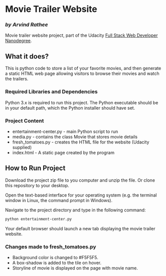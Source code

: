 # Movie Trailer Website
### _by Arvind Rathee_
Movie trailer website project, part of the Udacity [Full Stack Web Developer Nanodegree](https://www.udacity.com/course/full-stack-web-developer-nanodegree--nd004).

## What it does?
This is python code to store a list of your favorite movies, and then generate a static HTML web page allowing visitors to browse their movies and watch the trailers.

### Required Libraries and Dependencies
Python 3.x is required to run this project. The Python executable should be in your default path, which the Python installer should have set.

### Project Content

- entertainment-center.py - main Python script to run
- media.py - contains the class Movie that stores movie details
- fresh_tomatoes.py - creates the HTML file for the website (Udacity supplied)
- index.html - A static page created by the program

## How to Run Project

Download the project zip file to you computer and unzip the file. Or clone this
repository to your desktop.

Open the text-based interface for your operating system (e.g. the terminal
window in Linux, the command prompt in Windows).

Navigate to the project directory and type in the following command:

```bash
python entertainment-center.py
```

Your default browser should launch a new tab displaying the movie trailer website.

### Changes made to fresh_tomatoes.py

- Background color is changed to #F5F5F5.
- A box-shadow is added to the tile on hover.
- Storyline of movie is displayed on the page with movie name.
